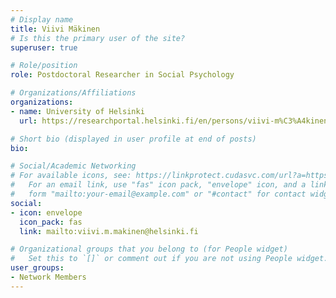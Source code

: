 ```yaml
---
# Display name
title: Viivi Mäkinen
# Is this the primary user of the site?
superuser: true

# Role/position
role: Postdoctoral Researcher in Social Psychology

# Organizations/Affiliations
organizations:
- name: University of Helsinki
  url: https://researchportal.helsinki.fi/en/persons/viivi-m%C3%A4kinen

# Short bio (displayed in user profile at end of posts)
bio: 

# Social/Academic Networking
# For available icons, see: https://linkprotect.cudasvc.com/url?a=https%3a%2f%2fsourcethemes.com%2facademic%2fdocs%2fpage-builder%2f%23icons&c=E,1,03Q55I8O6D-V-MsaI5i3Th7UvGHpRVj6l4dANOBXiQaBRckWF-Uxi40d1B8mh5T88rS8FWL6R2UVO5-e4mDAmzVU5C2FJcU0kEkb6Qi2tyc,&typo=1
#   For an email link, use "fas" icon pack, "envelope" icon, and a link in the
#   form "mailto:your-email@example.com" or "#contact" for contact widget.
social:
- icon: envelope
  icon_pack: fas
  link: mailto:viivi.m.makinen@helsinki.fi

# Organizational groups that you belong to (for People widget)
#   Set this to `[]` or comment out if you are not using People widget.
user_groups:
- Network Members
---
```


